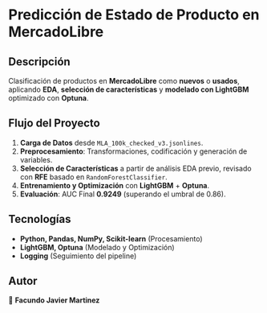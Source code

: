 # Predicción de Estado de Producto en MercadoLibre

## Descripción
Clasificación de productos en **MercadoLibre** como **nuevos** o **usados**, aplicando **EDA**, **selección de características** y **modelado con LightGBM** optimizado con **Optuna**.

## Flujo del Proyecto
1. **Carga de Datos** desde `MLA_100k_checked_v3.jsonlines`.
2. **Preprocesamiento**: Transformaciones, codificación y generación de variables.
3. **Selección de Características** a partir de análisis EDA previo, revisado con **RFE** basado en `RandomForestClassifier`.
4. **Entrenamiento y Optimización** con **LightGBM** + **Optuna**.
5. **Evaluación**: AUC Final **0.9249** (superando el umbral de 0.86).

## Tecnologías
- **Python, Pandas, NumPy, Scikit-learn** (Procesamiento)
- **LightGBM, Optuna** (Modelado y Optimización)
- **Logging** (Seguimiento del pipeline)

## Autor
📌 **Facundo Javier Martinez**
